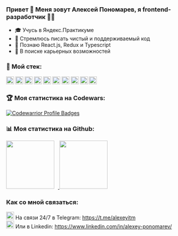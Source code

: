 ### Привет 👋 Меня зовут Алексей Пономарев, я frontend-разработчик 👨‍💻

- 🎓 Учусь в Яндекс.Практикуме
- 💎 Стремлюсь писать чистый и поддерживаемый код
- 🥷 Познаю React.js, Redux и Typescript
- 💼 В поиске карьерных возможностей

### 🔨 Мой стек:
<p>
<a href="https://www.w3.org/TR/html5/" title="HTML5"><img src="https://github.com/get-icon/geticon/raw/master/icons/html-5.svg" alt="HTML5" width="21px" height="21px"></a>
<a href="https://www.w3.org/TR/CSS/" title="CSS3"><img src="https://github.com/get-icon/geticon/raw/master/icons/css-3.svg" alt="CSS3" width="21px" height="21px"></a>
<a href="https://tc39.es/ecma262/" title="JavaScript(ES6)"><img src="https://github.com/get-icon/geticon/raw/master/icons/es6.svg" alt="JavaScript(ES6)" width="21px" height="21px"></a>
<a href="https://reactjs.org/" title="React"><img src="https://github.com/get-icon/geticon/raw/master/icons/react.svg" alt="React" width="21px" height="21px"></a>
<a href="https://www.npmjs.com/" title="npm"><img src="https://github.com/get-icon/geticon/raw/master/icons/npm.svg" alt="npm" width="21px" height="21px"></a>
<a href="https://webpack.js.org/" title="webpack"><img src="https://github.com/get-icon/geticon/raw/master/icons/webpack.svg" alt="Webpack" width="21px" height="21px"></a>
<a href="https://nodejs.org/en/" title="nodejs"><img src="https://img.icons8.com/fluency/344/node-js.png" alt="nodejs" width="21px" height="21px"></a>
<a href="https://expressjs.com/" title="expressjs"><img src="https://w7.pngwing.com/pngs/925/447/png-transparent-express-js-node-js-javascript-mongodb-node-js-text-trademark-logo.png" alt="expressjs" width="21px" height="21px"></a>
<a href="https://www.mongodb.com/" title="mongodb"><img src="https://img.icons8.com/color/344/mongodb.png" alt="mongodb" width="21px" height="21px"></a>
<a href="https://git-scm.com/" title="git"><img src="https://raw.githubusercontent.com/get-icon/geticon/master/icons/git.svg" alt="Git" width="21px" height="21px"></a>
</p>

### 🏆 Моя статистика на Codewars:
[![Codewarrior Profile Badges](https://www.codewars.com/users/Alexeyitm/badges/large)](https://www.codewars.com/users/Alexeyitm)

### 📊 Моя статистика на Github:

<div>
<a href="https://github-readme-stats.vercel.app/api?username=Alexeyitm&show_icons=true">
  <img height="130" style="margin-right: 10px" src="https://github-readme-stats.vercel.app/api?username=Alexeyitm&hide=contribs&show_icons=true" />
</a>
<a href="https://github-readme-stats.vercel.app/api/top-langs/?username=Alexeyitm&layout=compact">
  <img height="130" src="https://github-readme-stats.vercel.app/api/top-langs/?username=Alexeyitm&layout=compact" />
</a>
</div>

### Как со мной связаться:
<div>
<img src="https://raw.githubusercontent.com/get-icon/geticon/master/icons/telegram.svg" alt="Мой Телеграм" width="21px" height="21px">  На связи 24/7 в Telegram: <a href="https://t.me/alexeyitm" title="Мой Телеграм" target="_blanck">https://t.me/alexeyitm</a><br>
<img src="https://raw.githubusercontent.com/get-icon/geticon/master/icons/linkedin-icon.svg" alt="Мой Линкдин" width="21px" height="21px">  Или в Linkedin: <a href="https://www.linkedin.com/in/alexey-ponomarev-83ba491a7/" title="Мой Линкдин" target="_blanck">https://www.linkedin.com/in/alexey-ponomarev/</a><br>
</div>
